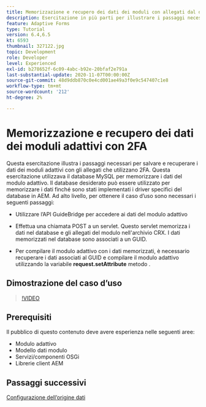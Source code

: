 ```yaml
---
title: Memorizzazione e recupero dei dati dei moduli con allegati dal database MySQL
description: Esercitazione in più parti per illustrare i passaggi necessari per memorizzare e recuperare i dati dei moduli con gli allegati
feature: Adaptive Forms
type: Tutorial
version: 6.4,6.5
kt: 6593
thumbnail: 327122.jpg
topic: Development
role: Developer
level: Experienced
exl-id: b278652f-6c09-4abc-b92e-20bfaf2e791a
last-substantial-update: 2020-11-07T00:00:00Z
source-git-commit: 48d9ddb870c0e4cd001ae49a3f0e9c547407c1e8
workflow-type: tm+mt
source-wordcount: '212'
ht-degree: 2%

---
```


# Memorizzazione e recupero dei dati dei moduli adattivi con 2FA

Questa esercitazione illustra i passaggi necessari per salvare e recuperare i dati dei moduli adattivi con gli allegati che utilizzano 2FA. Questa esercitazione utilizzava il database MySQL per memorizzare i dati del modulo adattivo. Il database desiderato può essere utilizzato per memorizzare i dati finché sono stati implementati i driver specifici del database in AEM. Ad alto livello, per ottenere il caso d’uso sono necessari i seguenti passaggi:

* Utilizzare l’API GuideBridge per accedere ai dati del modulo adattivo

* Effettua una chiamata POST a un servlet. Questo servlet memorizza i dati nel database e gli allegati del modulo nell&#39;archivio CRX. I dati memorizzati nel database sono associati a un GUID.

* Per compilare il modulo adattivo con i dati memorizzati, è necessario recuperare i dati associati al GUID e compilare il modulo adattivo utilizzando la variabile **request.setAttribute** metodo .

## Dimostrazione del caso d’uso

>[!VIDEO](https://video.tv.adobe.com/v/327122?quality=12&learn=on)

## Prerequisiti

Il pubblico di questo contenuto deve avere esperienza nelle seguenti aree:

* Modulo adattivo
* Modello dati modulo
* Servizi/componenti OSGi
* Librerie client AEM


## Passaggi successivi

[Configurazione dell’origine dati](./configure-data-source.md)